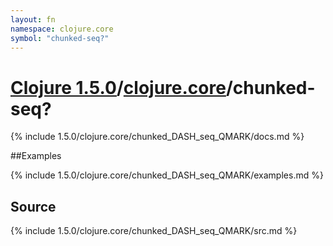 ```yaml
---
layout: fn
namespace: clojure.core
symbol: "chunked-seq?"
---
```


# [Clojure 1.5.0](../../)/[clojure.core](../)/chunked-seq?

{% include 1.5.0/clojure.core/chunked_DASH_seq_QMARK/docs.md %}

##Examples

{% include 1.5.0/clojure.core/chunked_DASH_seq_QMARK/examples.md %}
## Source
{% include 1.5.0/clojure.core/chunked_DASH_seq_QMARK/src.md %}

